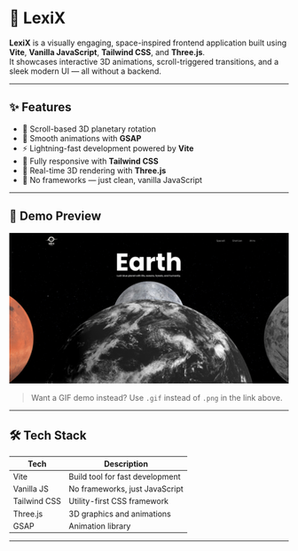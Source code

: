 # 🚀 LexiX

**LexiX** is a visually engaging, space-inspired frontend application built using **Vite**, **Vanilla JavaScript**, **Tailwind CSS**, and **Three.js**.  
It showcases interactive 3D animations, scroll-triggered transitions, and a sleek modern UI — all without a backend.

---

## ✨ Features

- 🔭 Scroll-based 3D planetary rotation
- 🌌 Smooth animations with **GSAP**
- ⚡ Lightning-fast development powered by **Vite**
- 🎨 Fully responsive with **Tailwind CSS**
- 🎥 Real-time 3D rendering with **Three.js**
- 🧠 No frameworks — just clean, vanilla JavaScript

---

## 📸 Demo Preview

<!-- Replace the path below with your actual image or GIF path -->
![LexiX Preview](./src/assets/images/home.png)

> Want a GIF demo instead? Use `.gif` instead of `.png` in the link above.

---

## 🛠️ Tech Stack

| Tech           | Description                     |
|----------------|---------------------------------|
| Vite           | Build tool for fast development |
| Vanilla JS     | No frameworks, just JavaScript  |
| Tailwind CSS   | Utility-first CSS framework     |
| Three.js       | 3D graphics and animations      |
| GSAP           | Animation library               |

---





